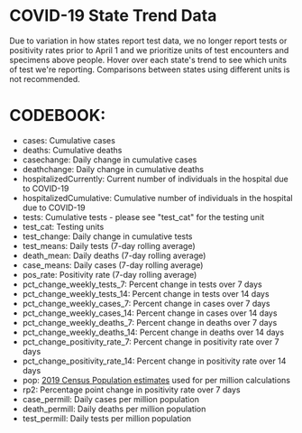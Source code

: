 # COVID-19 State Trend Data 

Due to variation in how states report test data, we no longer report tests or positivity rates prior to April 1 and we prioritize units of test encounters and specimens above people. Hover over each state's trend to see which units of test we're reporting. Comparisons between states using different units is not recommended.

# CODEBOOK:
<ul>
<li>cases: Cumulative cases</li>
<li>deaths: Cumulative deaths</li>
<li>casechange: Daily change in cumulative cases</li>
<li>deathchange: Daily change in cumulative deaths</li>
<li>hospitalizedCurrently: Current number of individuals in the hospital due to COVID-19</li>
<li>hospitalizedCumulative: Cumulative number of individuals in the hospital due to COVID-19</li>
<li>tests: Cumulative tests - please see "test_cat" for the testing unit</li>
<li>test_cat: Testing units</li>
<li>test_change: Daily change in cumulative tests</li>
<li>test_means: Daily tests (7-day rolling average)</li>
<li>death_mean: Daily deaths (7-day rolling average)</li>
<li>case_means: Daily cases (7-day rolling average)</li>
<li>pos_rate: Positivity rate (7-day rolling average)</li> 
<li>pct_change_weekly_tests_7: Percent change in tests over 7 days</li>
<li>pct_change_weekly_tests_14: Percent change in tests over 14 days</li>
<li>pct_change_weekly_cases_7: Percent change in cases over 7 days</li>
<li>pct_change_weekly_cases_14: Percent change in cases over 14 days</li>
<li>pct_change_weekly_deaths_7: Percent change in deaths over 7 days</li>
<li>pct_change_weekly_deaths_14: Percent change in deaths over 14 days</li>
<li>pct_change_positivity_rate_7: Percent change in positivity rate over 7 days</li>
<li>pct_change_positivity_rate_14: Percent change in positivity rate over 14 days</li>
<li>pop: <a href='https://www.census.gov/newsroom/press-kits/2019/national-state-estimates.html'>2019 Census Population estimates</a> used for per million calculations</li>
<li>rp2: Percentage point change in positivity rate over 7 days</li>
<li>case_permill: Daily cases per million population</li>
<li>death_permill: Daily deaths per million population</li>
<li>test_permill: Daily tests per million population</li>  
</ul>
